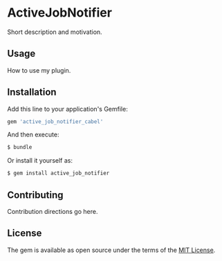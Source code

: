 # ActiveJobNotifier
Short description and motivation.

## Usage
How to use my plugin.

## Installation
Add this line to your application's Gemfile:

```ruby
gem 'active_job_notifier_cabel'
```

And then execute:
```bash
$ bundle
```

Or install it yourself as:
```bash
$ gem install active_job_notifier
```

## Contributing
Contribution directions go here.

## License
The gem is available as open source under the terms of the [MIT License](http://opensource.org/licenses/MIT).
